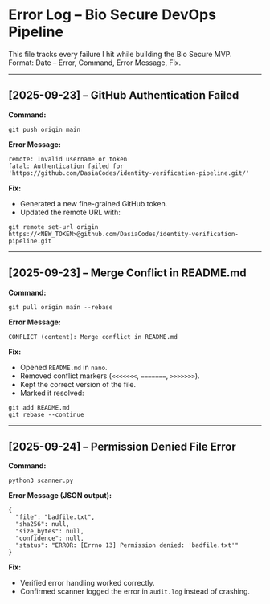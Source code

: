 # Error Log – Bio Secure DevOps Pipeline

This file tracks every failure I hit while building the Bio Secure MVP.  
Format: Date – Error, Command, Error Message, Fix.

---

## [2025-09-23] – GitHub Authentication Failed
**Command:**
```
git push origin main
```

**Error Message:**
```
remote: Invalid username or token
fatal: Authentication failed for 'https://github.com/DasiaCodes/identity-verification-pipeline.git/'
```

**Fix:**
- Generated a new fine-grained GitHub token.
- Updated the remote URL with:
```
git remote set-url origin https://<NEW_TOKEN>@github.com/DasiaCodes/identity-verification-pipeline.git
```

---

## [2025-09-23] – Merge Conflict in README.md
**Command:**
```
git pull origin main --rebase
```

**Error Message:**
```
CONFLICT (content): Merge conflict in README.md
```

**Fix:**
- Opened `README.md` in `nano`.
- Removed conflict markers (`<<<<<<<`, `=======`, `>>>>>>>`).
- Kept the correct version of the file.
- Marked it resolved:
```
git add README.md
git rebase --continue
```

---

## [2025-09-24] – Permission Denied File Error
**Command:**
```
python3 scanner.py
```

**Error Message (JSON output):**
```
{
  "file": "badfile.txt",
  "sha256": null,
  "size_bytes": null,
  "confidence": null,
  "status": "ERROR: [Errno 13] Permission denied: 'badfile.txt'"
}
```

**Fix:**
- Verified error handling worked correctly.
- Confirmed scanner logged the error in `audit.log` instead of crashing.

